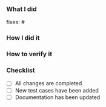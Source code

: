 ### What I did

<!-- Create a summary of the changes -->

<!-- The `fixes:` field denotes an issue that will be marked resolved by merging this PR -->

fixes: #

### How I did it

<!-- Discuss the thought process behind the change -->

### How to verify it

<!-- Discuss any methods that should be used to verify the change -->

### Checklist

<!-- All PRs must complete the following checklist before being merged -->

- [ ] All changes are completed
- [ ] New test cases have been added
- [ ] Documentation has been updated